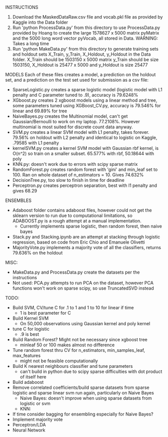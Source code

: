 
INSTRUCTIONS

1. Download the MaskedDataRaw.csv file and vocab.pkl file as provided by Kaggle into the Data folder 
2. Run 'python ProcessData.py' from this directory to use ProcessData.py provided by Hoang to create the large 1578627 x 5000 matrix pyMatrix and the 5000 long word vector pyVocab, all stored in Data. WARNING: Takes a long time
3. Run 'python MakeData.py' from this directory to generate training sets and holdout sets X\_Train, y\_Train, X\_Holdout, y\_Holdout in the Data folder. X\_Train should be 1503150 x 5000 matrix y\_Train should be size 1503150, X\_Holdout is 25477 x 5000 and y\_Holdout is size 25477


MODELS
Each of these files creates a model, a prediction on the holdout set, and a prediction on the test set used for submission as a csv file:

- SparseLogistic.py creates a sparse logistic model (logistic model with L1 penalty and C parameter tuned to .9), accuracy is 79.6248% 
- XGboost.py creates 2 xgboost models using a linear method and tree, some parameters tuned using XGBoost\_CV.py, accuracy is 79.546% for linear and 69.89% for tree
- NaiveBayes.py creates the Multinomial model, can't get Gaussian/Bernoulli to work on my laptop. 77.2108%. However multinomial is most suited for discrete count data anyway.
- SVM.py creates a linear SVM model with L1 penalty, takes forever. 79.56% on holdout with L2 penalty and identical to logistic on Kaggle, .79585 with L1 penalty
- kernelSVM.py creates a kernel SVM model with Gaussian rbf kernel, is O(n^2) so train on a smaller subset. 65.577% with rbf, 50.18644 with poly 
- KNN.py: doesn't work due to errors with scipy sparse matrix 
- RandomForest.py creates random forest with 'gini' and min\_leaf set to 100. Ran on whole dataset of n\_estimators = 10. Gives 74.632%
- DecisionTree.py, too slow to finish in time for deadline
- Perceptron.py creates perceptron separation, best with l1 penalty and gives 68.29


ENSEMBLES
- Adaboost folder contains adaboost files, however could not get the sklearn version to run due to computational limitations, so ADABOOST.py is a rough attempt at a manual implementation.
    * Currently implements sparse logistic, then random forest, then naive bayes
- Stack.py and Stacking.ipynb are an attempt at stacking through logistic regression, based on code from Eric Chio and Emanuele Olivetti
- MajorityVote.py implements a majority vote of all the classifiers, returns 79.636% on the holdout 


MISC:

- MakeData.py and ProcessData.py create the datasets per the instructions
- Not used: PCA.py attempts to run PCA on the dataset, however PCA functions won't work on sparse scipy, so use TruncatedSVD instead




TODO: 

- Build SVM, CV/tune C for .1 to 1 and 1 to 10 for linear if time
    * 1 is best parameter for C
- Build Kernel SVM
    * On 50,000 observations using Gaussian kernel and poly kernel
- tune C for logistic 
    * .9 is best
- Build Random Forest? Might not be necessary since xgboost tree 
    * minleaf 50 or 100 makes almost no difference 
- Tune random forest thru CV for n\_estimators, min\_samples\_leaf, max\_features
    * might not be feasible computationally
- Build K nearest neighbours classifier and tune parameters
    * can't build in python due to scipy sparse difficulties with dot product of itself here
- Build adaboost
- Remove correlated coefficients/build sparse datasets from sparse logistic and sparse linear svm run again, particularly on Naive Bayes 
    * Naive Bayes: doesn't improve when using sparse datasets from logistic or svm
    * KNN: 
- If time consider bagging for ensembling especially for Naive Bayes?
- Implement majority vote
- Perceptron/LDA
- Neural Network
